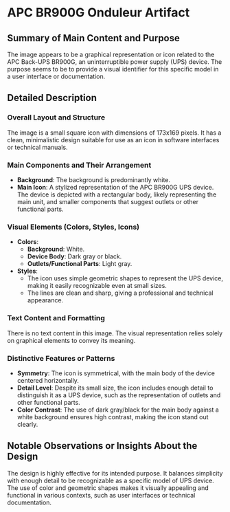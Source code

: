 # APC BR900G Onduleur Artifact

## Summary of Main Content and Purpose
The image appears to be a graphical representation or icon related to the APC Back-UPS BR900G, an uninterruptible power supply (UPS) device. The purpose seems to be to provide a visual identifier for this specific model in a user interface or documentation.

## Detailed Description

### Overall Layout and Structure
The image is a small square icon with dimensions of 173x169 pixels. It has a clean, minimalistic design suitable for use as an icon in software interfaces or technical manuals.

### Main Components and Their Arrangement
- **Background**: The background is predominantly white.
- **Main Icon**: A stylized representation of the APC BR900G UPS device. The device is depicted with a rectangular body, likely representing the main unit, and smaller components that suggest outlets or other functional parts.

### Visual Elements (Colors, Styles, Icons)
- **Colors**:
  - **Background**: White.
  - **Device Body**: Dark gray or black.
  - **Outlets/Functional Parts**: Light gray.
- **Styles**:
  - The icon uses simple geometric shapes to represent the UPS device, making it easily recognizable even at small sizes.
  - The lines are clean and sharp, giving a professional and technical appearance.

### Text Content and Formatting
There is no text content in this image. The visual representation relies solely on graphical elements to convey its meaning.

### Distinctive Features or Patterns
- **Symmetry**: The icon is symmetrical, with the main body of the device centered horizontally.
- **Detail Level**: Despite its small size, the icon includes enough detail to distinguish it as a UPS device, such as the representation of outlets and other functional parts.
- **Color Contrast**: The use of dark gray/black for the main body against a white background ensures high contrast, making the icon stand out clearly.

## Notable Observations or Insights About the Design
The design is highly effective for its intended purpose. It balances simplicity with enough detail to be recognizable as a specific model of UPS device. The use of color and geometric shapes makes it visually appealing and functional in various contexts, such as user interfaces or technical documentation.